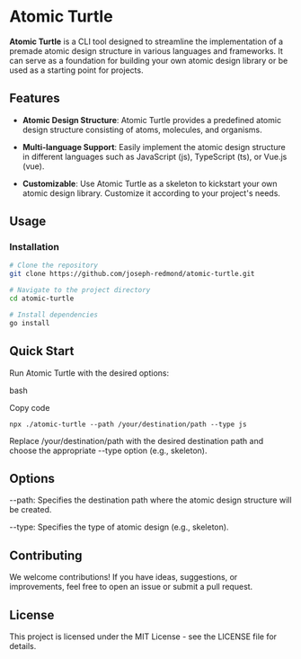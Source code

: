 # Atomic Turtle

**Atomic Turtle** is a CLI tool designed to streamline the implementation of a premade atomic design structure in various languages and frameworks. It can serve as a foundation for building your own atomic design library or be used as a starting point for projects.

## Features

- **Atomic Design Structure**: Atomic Turtle provides a predefined atomic design structure consisting of atoms, molecules, and organisms.

- **Multi-language Support**: Easily implement the atomic design structure in different languages such as JavaScript (js), TypeScript (ts), or Vue.js (vue).

- **Customizable**: Use Atomic Turtle as a skeleton to kickstart your own atomic design library. Customize it according to your project's needs.

## Usage

### Installation

```bash
# Clone the repository
git clone https://github.com/joseph-redmond/atomic-turtle.git

# Navigate to the project directory
cd atomic-turtle

# Install dependencies
go install
```
## Quick Start
Run Atomic Turtle with the desired options:

bash

Copy code
```
npx ./atomic-turtle --path /your/destination/path --type js
```
Replace /your/destination/path with the desired destination path and choose the appropriate --type option (e.g., skeleton).

## Options
--path: Specifies the destination path where the atomic design structure will be created.

--type: Specifies the type of atomic design (e.g., skeleton).

## Contributing
We welcome contributions! If you have ideas, suggestions, or improvements, feel free to open an issue or submit a pull request.

## License
This project is licensed under the MIT License - see the LICENSE file for details.
